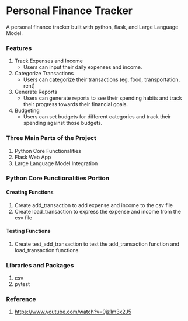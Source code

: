 # Personal Finance Tracker

A personal finance tracker built with python, flask, and Large Language Model.

### Features
1. Track Expenses and Income
   - Users can input their daily expenses and income.
2. Categorize Transactions
   - Users can categorize their transactions (eg. food, transportation, rent)
3. Generate Reports
   - Users can generate reports to see their spending habits and track their progress towards their financial goals.
4. Budgeting
   - Users can set budgets for different categories and track their spending against those budgets.

### Three Main Parts of the Project
1. Python Core Functionalities
2. Flask Web App 
3. Large Language Model Integration
   
### Python Core Functionalities Portion
#### Creating Functions
   1. Create add_transaction to add expense and income to the csv file
   2. Create load_transaction to express the expense and income from the csv file
   
#### Testing Functions
1. Create test_add_transaction to test the add_transaction function and load_transaction functions

### Libraries and Packages
1. csv
2. pytest
### Reference
1. https://www.youtube.com/watch?v=0jz1m3x2J5
   